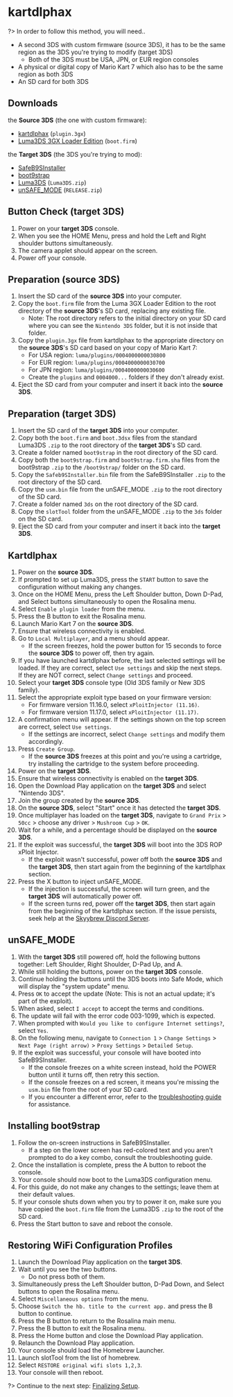 # kartdlphax

?> In order to follow this method, you will need..
- A second 3DS with custom firmware (source 3DS), it has to be the same region as the 3DS you're trying to modify (target 3DS)
  - Both of the 3DS must be USA, JPN, or EUR region consoles
- A physical or digital copy of Mario Kart 7 which also has to be the same region as both 3DS 
- An SD card for both 3DS

## Downloads
the **Source 3DS** (the one with custom firmware):
  - [kartdlphax](https://github.com/PabloMK7/kartdlphax/releases/latest) (`plugin.3gx`)
  - [Luma3DS 3GX Loader Edition](https://github.com/PabloMK7/Luma3DS_3GX/releases/latest) (`boot.firm`)

the **Target 3DS** (the 3DS you're trying to mod):
  - [SafeB9SInstaller](https://github.com/d0k3/SafeB9SInstaller/releases/download/v0.0.7/SafeB9SInstaller-20170605-122940.zip)
  - [boot9strap](https://github.com/SciresM/boot9strap/releases/download/1.4/boot9strap-1.4.zip)
  - [Luma3DS](https://github.com/LumaTeam/Luma3DS/releases/latest) (`Luma3DS.zip`)
  - [unSAFE_MODE](https://github.com/zoogie/unSAFE_MODE/releases/latest) (`RELEASE.zip`)

## Button Check (target 3DS)
1. Power on your **target 3DS** console.
2. When you see the HOME Menu, press and hold the Left and Right shoulder buttons simultaneously.
3. The camera applet should appear on the screen.
4. Power off your console.

## Preparation (source 3DS)
1. Insert the SD card of the **source 3DS** into your computer.
2. Copy the `boot.firm` file from the Luma 3GX Loader Edition to the root directory of the **source 3DS**'s SD card, replacing any existing file.
   - Note: The root directory refers to the initial directory on your SD card where you can see the `Nintendo 3DS` folder, but it is not inside that folder.
3. Copy the `plugin.3gx` file from kartdlphax to the appropriate directory on the **source 3DS**'s SD card based on your copy of Mario Kart 7:
   - For USA region: `luma/plugins/0004000000030800`
   - For EUR region: `luma/plugins/0004000000030700`
   - For JPN region: `luma/plugins/0004000000030600`
   - Create the `plugins` and `0004000...` folders if they don't already exist.
4. Eject the SD card from your computer and insert it back into the **source 3DS**.

## Preparation (target 3DS)
1. Insert the SD card of the **target 3DS** into your computer.
2. Copy both the `boot.firm` and `boot.3dsx` files from the standard Luma3DS `.zip` to the root directory of the **target 3DS**'s SD card.
3. Create a folder named `boot9strap` in the root directory of the SD card.
4. Copy both the `boot9strap.firm` and `boot9strap.firm.sha` files from the boot9strap `.zip` to the `/boot9strap/` folder on the SD card.
5. Copy the `Safeb9SInstaller.bin` file from the SafeB9SInstaller `.zip` to the root directory of the SD card.
6. Copy the `usm.bin` file from the unSAFE_MODE `.zip` to the root directory of the SD card.
7. Create a folder named `3ds` on the root directory of the SD card.
8. Copy the `slotTool` folder from the unSAFE_MODE `.zip` to the `3ds` folder on the SD card.
9. Eject the SD card from your computer and insert it back into the **target 3DS**.

## Kartdlphax
1. Power on the **source 3DS**.
2. If prompted to set up Luma3DS, press the `START` button to save the configuration without making any changes.
3. Once on the HOME Menu, press the Left Shoulder button, Down D-Pad, and Select buttons simultaneously to open the Rosalina menu.
4. Select `Enable plugin loader` from the menu.
5. Press the B button to exit the Rosalina menu.
6. Launch Mario Kart 7 on the **source 3DS**.
7. Ensure that wireless connectivity is enabled.
8. Go to `Local Multiplayer`, and a menu should appear.
   - If the screen freezes, hold the power button for 15 seconds to force the **source 3DS** to power off, then try again.
9. If you have launched kartdlphax before, the last selected settings will be loaded. If they are correct, select `Use settings` and skip the next steps. If they are NOT correct, select `Change settings` and proceed.
10. Select your **target 3DS** console type (Old 3DS family or New 3DS family).
11. Select the appropriate exploit type based on your firmware version:
    - For firmware version 11.16.0, select `xPloitInjector (11.16)`.
    - For firmware version 11.17.0, select `xPloitInjector (11.17)`.
12. A confirmation menu will appear. If the settings shown on the top screen are correct, select `Use settings`.
    - If the settings are incorrect, select `Change settings` and modify them accordingly.
13. Press `Create Group`.
    - If the **source 3DS** freezes at this point and you're using a cartridge, try installing the cartridge to the system before proceeding.
14. Power on the **target 3DS**.
15. Ensure that wireless connectivity is enabled on the **target 3DS**.
16. Open the Download Play application on the **target 3DS** and select "Nintendo 3DS".
17. Join the group created by the **source 3DS**.
18. On the **source 3DS**, select "Start" once it has detected the **target 3DS**.
19. Once multiplayer has loaded on the **target 3DS**, navigate to `Grand Prix` > `50cc` > choose any driver > `Mushroom Cup` > `OK`.
20. Wait for a while, and a percentage should be displayed on the **source 3DS**.
21. If the exploit was successful, the **target 3DS** will boot into the 3DS ROP xPloit Injector.
    - If the exploit wasn't successful, power off both the **source 3DS** and the **target 3DS**, then start again from the beginning of the kartdlphax section.
22. Press the X button to inject unSAFE_MODE.
    - If the injection is successful, the screen will turn green, and the **target 3DS** will automatically power off.
    - If the screen turns red, power off the **target 3DS**, then start again from the beginning of the kartdlphax section. If the issue persists, seek help at the [Skyybrew Discord Server](https://discord.gg/cysxUu7J3E).

## unSAFE_MODE
1. With the **target 3DS** still powered off, hold the following buttons together: Left Shoulder, Right Shoulder, D-Pad Up, and A.
2. While still holding the buttons, power on the **target 3DS** console.
3. Continue holding the buttons until the 3DS boots into Safe Mode, which will display the "system update" menu.
4. Press `OK` to accept the update (Note: This is not an actual update; it's part of the exploit).
5. When asked, select `I accept` to accept the terms and conditions.
6. The update will fail with the error code 003-1099, which is expected.
7. When prompted with `Would you like to configure Internet settings?`, select `Yes`.
8. On the following menu, navigate to `Connection 1` > `Change Settings` > `Next Page (right arrow)` > `Proxy Settings` > `Detailed Setup`.
9. If the exploit was successful, your console will have booted into SafeB9SInstaller.
    - If the console freezes on a white screen instead, hold the POWER button until it turns off, then retry this section.
    - If the console freezes on a red screen, it means you're missing the `usm.bin` file from the root of your SD card.
    - If you encounter a different error, refer to the [troubleshooting guide](placeholder) for assistance.

## Installing boot9strap
1. Follow the on-screen instructions in SafeB9SInstaller.
   - If a step on the lower screen has red-colored text and you aren't prompted to do a key combo, consult the troubleshooting guide.
2. Once the installation is complete, press the A button to reboot the console.
3. Your console should now boot to the Luma3DS configuration menu.
4. For this guide, do not make any changes to the settings; leave them at their default values.
5. If your console shuts down when you try to power it on, make sure you have copied the `boot.firm` file from the Luma3DS `.zip` to the root of the SD card.
6. Press the Start button to save and reboot the console.

## Restoring WiFi Configuration Profiles
1. Launch the Download Play application on the **target 3DS**.
2. Wait until you see the two buttons.
   - Do not press both of them.
3. Simultaneously press the Left Shoulder button, D-Pad Down, and Select buttons to open the Rosalina menu.
4. Select `Miscellaneous options` from the menu.
5. Choose `Switch the hb. title to the current app.` and press the B button to continue.
6. Press the B button to return to the Rosalina main menu.
7. Press the B button to exit the Rosalina menu.
8. Press the Home button and close the Download Play application.
9. Relaunch the Download Play application.
10. Your console should load the Homebrew Launcher.
11. Launch slotTool from the list of homebrew.
12. Select `RESTORE original wifi slots 1,2,3`.
13. Your console will then reboot.

?> Continue to the next step: [Finalizing Setup](finalizing).
